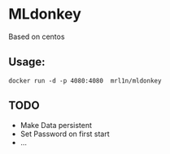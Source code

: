 MLdonkey
===========

Based on centos

Usage:
-----------

```
docker run -d -p 4080:4080  mrl1n/mldonkey
```

TODO
-----------

- Make Data persistent
- Set Password on first start
- ...
